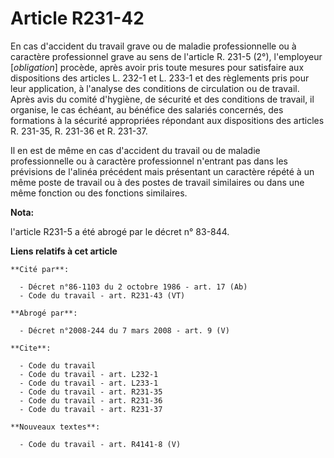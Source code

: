 # Article R231-42

En cas d'accident du travail grave ou de maladie professionnelle ou à caractère professionnel grave au sens de l'article R.
231-5 (2°), l'employeur [*obligation*] procède, après avoir pris toute mesures pour satisfaire aux dispositions des articles
L. 232-1 et L. 233-1 et des règlements pris pour leur application, à l'analyse des conditions de circulation ou de travail.
Après avis du comité d'hygiène, de sécurité et des conditions de travail, il organise, le cas échéant, au bénéfice des
salariés concernés, des formations à la sécurité appropriées répondant aux dispositions des articles R. 231-35, R. 231-36 et
R. 231-37.

Il en est de même en cas d'accident du travail ou de maladie professionnelle ou à caractère professionnel n'entrant pas dans
les prévisions de l'alinéa précédent mais présentant un caractère répété à un même poste de travail ou à des postes de
travail similaires ou dans une même fonction ou des fonctions similaires.

**Nota:**

l'article R231-5 a été abrogé par le décret n° 83-844.

**Liens relatifs à cet article**

	**Cité par**:

	  - Décret n°86-1103 du 2 octobre 1986 - art. 17 (Ab)
	  - Code du travail - art. R231-43 (VT)

	**Abrogé par**:

	  - Décret n°2008-244 du 7 mars 2008 - art. 9 (V)

	**Cite**:

	  - Code du travail
	  - Code du travail - art. L232-1
	  - Code du travail - art. L233-1
	  - Code du travail - art. R231-35
	  - Code du travail - art. R231-36
	  - Code du travail - art. R231-37

	**Nouveaux textes**:

	  - Code du travail - art. R4141-8 (V)
